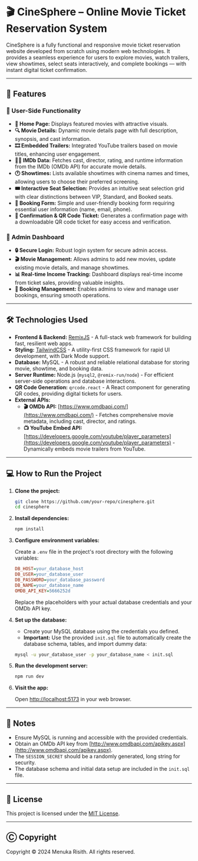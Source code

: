 # 🎬 CineSphere – Online Movie Ticket Reservation System

CineSphere is a fully functional and responsive movie ticket reservation website developed from scratch using modern web technologies. It provides a seamless experience for users to explore movies, watch trailers, view showtimes, select seats interactively, and complete bookings — with instant digital ticket confirmation.

---

## 📌 Features

### 🧾 User-Side Functionality

* **🎥 Home Page:** Displays featured movies with attractive visuals.
* **🔍 Movie Details:** Dynamic movie details page with full description, synopsis, and cast information.
* **🎞️ Embedded Trailers:** Integrated YouTube trailers based on movie titles, enhancing user engagement.
* **👨‍🎤 IMDb Data:** Fetches cast, director, rating, and runtime information from the IMDb (OMDb API) for accurate movie details.
* **🕐 Showtimes:** Lists available showtimes with cinema names and times, allowing users to choose their preferred screening.
* **🎟️ Interactive Seat Selection:** Provides an intuitive seat selection grid with clear distinctions between VIP, Standard, and Booked seats.
* **📝 Booking Form:** Simple and user-friendly booking form requiring essential user information (name, email, phone).
* **📩 Confirmation & QR Code Ticket:** Generates a confirmation page with a downloadable QR code ticket for easy access and verification.

### 🔐 Admin Dashboard

* **🔒 Secure Login:** Robust login system for secure admin access.
* **🎬 Movie Management:** Allows admins to add new movies, update existing movie details, and manage showtimes.
* **📊 Real-time Income Tracking:** Dashboard displays real-time income from ticket sales, providing valuable insights.
* **🧾 Booking Management:** Enables admins to view and manage user bookings, ensuring smooth operations.

---

## 🛠 Technologies Used

* **Frontend & Backend:** [RemixJS](https://remix.run/) - A full-stack web framework for building fast, resilient web apps.
* **Styling:** [TailwindCSS](https://tailwindcss.com/) - A utility-first CSS framework for rapid UI development, with Dark Mode support.
* **Database:** MySQL - A robust and reliable relational database for storing movie, showtime, and booking data.
* **Server Runtime:** Node.js (`mysql2`, `@remix-run/node`) - For efficient server-side operations and database interactions.
* **QR Code Generation:** `qrcode.react` - A React component for generating QR codes, providing digital tickets for users.
* **External APIs:**
    * **🎬 OMDb API:** [https://www.omdbapi.com/](https://www.omdbapi.com/) - Fetches comprehensive movie metadata, including cast, director, and ratings.
    * **📺 YouTube Embed API:** [https://developers.google.com/youtube/player_parameters](https://developers.google.com/youtube/player_parameters) - Dynamically embeds movie trailers from YouTube.

---

## 💻 How to Run the Project

1. **Clone the project:**

    ```bash
    git clone https://github.com/your-repo/cinesphere.git
    cd cinesphere
    ```

2. **Install dependencies:**

    ```bash
    npm install
    ```

3. **Configure environment variables:**

    Create a `.env` file in the project's root directory with the following variables:

    ```ini
    DB_HOST=your_database_host
    DB_USER=your_database_user
    DB_PASSWORD=your_database_password
    DB_NAME=your_database_name
    OMDB_API_KEY=5666252d
    ```

    Replace the placeholders with your actual database credentials and your OMDb API key.

4. **Set up the database:**

    - Create your MySQL database using the credentials you defined.
    - **Important:** Use the provided `init.sql` file to automatically create the database schema, tables, and import dummy data:

    ```bash
    mysql -u your_database_user -p your_database_name < init.sql
    ```

5. **Run the development server:**

    ```bash
    npm run dev
    ```

6. **Visit the app:**

    Open [http://localhost:5173](http://localhost:5173) in your web browser.

---

## 📝 Notes

* Ensure MySQL is running and accessible with the provided credentials.
* Obtain an OMDb API key from [http://www.omdbapi.com/apikey.aspx](http://www.omdbapi.com/apikey.aspx).
* The `SESSION_SECRET` should be a randomly generated, long string for security.
* The database schema and initial data setup are included in the `init.sql` file.

---

## 📄 License

This project is licensed under the [MIT License](https://github.com/menukarisith/CineSphere).

---

## Ⓒ Copyright

Copyright © 2024 Menuka Risith. All rights reserved.
